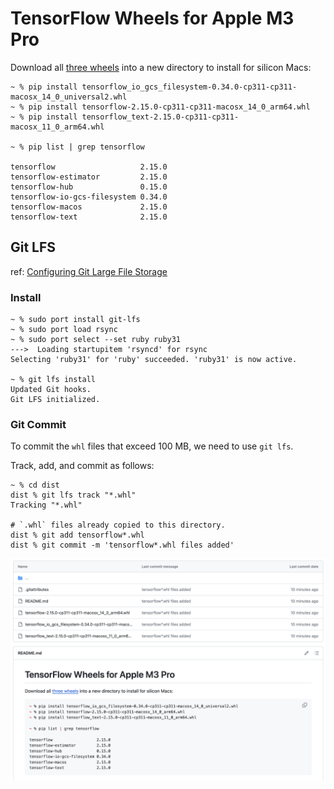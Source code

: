 # TensorFlow Wheels for Apple M3 Pro

Download all [three wheels](../dist) into a new directory to install for 
silicon Macs:

```shell
~ % pip install tensorflow_io_gcs_filesystem-0.34.0-cp311-cp311-macosx_14_0_universal2.whl
~ % pip install tensorflow-2.15.0-cp311-cp311-macosx_14_0_arm64.whl
~ % pip install tensorflow_text-2.15.0-cp311-cp311-macosx_11_0_arm64.whl

~ % pip list | grep tensorflow

tensorflow                   2.15.0
tensorflow-estimator         2.15.0
tensorflow-hub               0.15.0
tensorflow-io-gcs-filesystem 0.34.0
tensorflow-macos             2.15.0
tensorflow-text              2.15.0
```

## Git LFS

ref: [Configuring Git Large File Storage](https://docs.github.com/en/repositories/working-with-files/managing-large-files/configuring-git-large-file-storage)

### Install

```shell
~ % sudo port install git-lfs
~ % sudo port load rsync
~ % sudo port select --set ruby ruby31
--->  Loading startupitem 'rsyncd' for rsync
Selecting 'ruby31' for 'ruby' succeeded. 'ruby31' is now active.

~ % git lfs install             
Updated Git hooks.
Git LFS initialized.
```

### Git Commit

To commit the `whl` files that exceed 100 MB, we need to use `git lfs`.

Track, add, and commit as follows:

```shell
~ % cd dist
dist % git lfs track "*.whl"
Tracking "*.whl"

# `.whl` files already copied to this directory.
dist % git add tensorflow*.whl
dist % git commit -m 'tensorflow*.whl files added'
```

![git-lts-whl-files](../images/git-lts-whl-files.png)